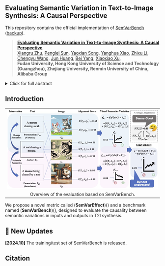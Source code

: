 ## Evaluating Semantic Variation in Text-to-Image Synthesis: A Causal Perspective

This repository contains the official implementation of [SemVarBench](https://arxiv.org/abs/2410.10291) ([backup](https://arxiv.org/html/2410.10291v1)). 

>[**Evaluating Semantic Variation in Text-to-Image Synthesis: A Causal Perspective**](https://arxiv.org/abs/2410.10291)    
>[Xiangru Zhu](), 
>[Penglei Sun](),
>[Yaoxian Song](), 
>[Yanghua Xiao](),
>[Zhixu Li](),
>[Chengyu Wang](), 
>[Jun Huang](),
>[Bei Yang](), 
>[Xiaoxiao Xu](),
<br>**Fudan University, Hong Kong University of Science and Technology (Guangzhou), Zhejiang University, Renmin University of China, Alibaba Group**<br>

<details>
    <summary>Click for full abstract</summary>
    Accurate interpretation and visualization of human instructions are crucial for text-to-image (T2I) synthesis. However, current models struggle to capture semantic variations from word order changes, and existing evaluations, relying on indirect metrics like text-image similarity, fail to reliably assess these challenges. This often obscures poor performance on complex or uncommon linguistic patterns by the focus on frequent word combinations. To address these deficiencies, we propose a novel metric called SemVarEffect and a benchmark named SemVarBench, designed to evaluate the causality between semantic variations in inputs and outputs in T2I synthesis. Semantic variations are achieved through two types of linguistic permutations, while avoiding easily predictable literal variations. Experiments reveal that the CogView-3-Plus and Ideogram 2 performed the best, achieving a score of 0.2/1. Semantic variations in object relations are less understood than attributes, scoring 0.07/1 compared to 0.17-0.19/1. We found that cross-modal alignment in UNet or Transformers plays a crucial role in handling semantic variations, a factor previously overlooked by a focus on textual encoders. Our work establishes an effective evaluation framework that advances the T2I synthesis community's exploration of human instruction understanding. 
</details>

## Introduction

<table class="center">
    <tr>
    <td width=100% style="border: none"><img src="figs/evaluation_pipeline_ACE_v10.jpg" style="width:100%"></td>
    </tr>
    <tr>
    <td width="100%" style="border: none; text-align: center; word-wrap: break-word">Overview of the evaluation based on SemVarBench.
</td>
  </tr>
</table>


We propose a novel metric called (**SemVarEffect**)() and a benchmark named (**SemVarBench**)(), designed to evaluate the causality between semantic variations in inputs and outputs in T2I synthesis. 

## 🚩 New Updates 

**[2024.10]** The training/test set of SemVarBench is released.


## Citation
```
```

